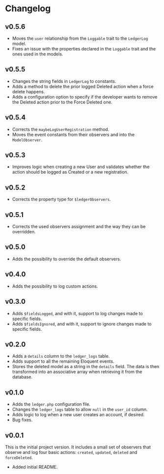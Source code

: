 # Changelog

## v0.5.6

- Moves the `user` relationship from the `Loggable` trait to the `LedgerLog` model.
- Fixes an issue with the properties declared in the `Loggable` trait and the ones used in the models.

## v0.5.5

- Changes the string fields in `LedgerLog` to constants.
- Adds a method to delete the prior logged Deleted action when a force delete happens.
- Adds a configuration option to specify if the developer wants to remove the Deleted action prior to the Force Deleted one.

## v0.5.4

- Corrects the `maybeLogUserRegistration` method.
- Moves the event constants from their observers and into the `ModelObserver`.

## v0.5.3

- Improves logic when creating a new User and validates whether the action should be logged as Created or a new registration.

## v0.5.2

- Corrects the property type for `$ledgerObservers`.

## v0.5.1

- Corrects the used observers assignment and the way they can be overridden.

## v0.5.0

- Adds the possibility to override the default observers.

## v0.4.0

- Adds the possibility to log custom actions.

## v0.3.0

- Adds `$fieldsLogged`, and with it, support to log changes made to specific fields.
- Adds `$fieldsIgnored`, and with it, support to ignore changes made to specific fields.

## v0.2.0

- Adds a `details` column to the `ledger_logs` table.
- Adds support to all the remaining Eloquent events.
- Stores the deleted model as a string in the `details` field. The data is then transformed into an associative array when retrieving it from the database.

## v0.1.0

- Adds the `ledger.php` configuration file.
- Changes the `ledger_logs` table to allow `null` in the `user_id` column.
- Adds logic to log when a new user creates an account, if desired.
- Bug fixes.

## v0.0.1

This is the initial project version. It includes a small set of observers that observe and
log four basic actions: `created`, `updated`, `deleted` and `forceDeleted`.

- Added initial README.